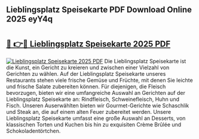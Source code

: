 ## Lieblingsplatz Speisekarte PDF Download Online 2025 eyY4q

# <h2><a href="http://gcdhz5.nevu.top/?p=Lieblingsplatz+Speisekarte">🔗 👉🔴 Lieblingsplatz Speisekarte 2025 PDF</a></h2>

[![Lieblingsplatz Speisekarte 2025 PDF](https://i.imgur.com/dBaPXMq.png)](http://gcdhz5.nevu.top/?p=Lieblingsplatz+Speisekarte)
Die Lieblingsplatz Speisekarte ist die Kunst, ein Gericht zu kreieren und zwischen einer Vielzahl von Gerichten zu wählen. Auf der Lieblingsplatz Speisekarte unseres Restaurants stehen viele frische Gemüse und Früchte, mit denen Sie leichte und frische Salate zubereiten können. Für diejenigen, die Fleisch bevorzugen, bieten wir eine umfangreiche Auswahl an Gerichten auf der Lieblingsplatz Speisekarte an: Rindfleisch, Schweinefleisch, Huhn und Fisch. Unseren Auserwählten bieten wir Gourmet-Gerichte wie Schaschlik und Steak an, die auf einem alten Feuer zubereitet werden. Unsere Lieblingsplatz Speisekarte umfasst eine große Auswahl an Desserts, von klassischen Torten und Kuchen bis hin zu exquisiten Crème Brûlée und Schokoladentörtchen.
